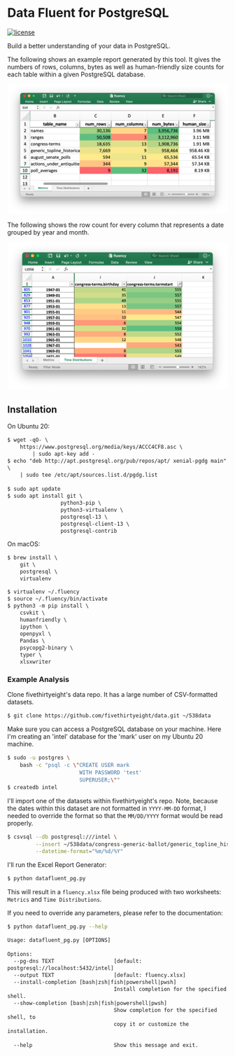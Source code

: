 # Data Fluent for PostgreSQL

[![license](http://img.shields.io/badge/license-MIT-red.svg?style=flat)](http://opensource.org/licenses/MIT)

Build a better understanding of your data in PostgreSQL.

The following shows an example report generated by this tool. It gives the numbers of rows, columns, bytes as well as human-friendly size counts for each table within a given PostgreSQL database.

![The Metrics Report](example.png)

The following shows the row count for every column that represents a date grouped by year and month.

![The Time Distribution Report](example2.png)

## Installation

On Ubuntu 20:

```
$ wget -qO- \
    https://www.postgresql.org/media/keys/ACCC4CF8.asc \
        | sudo apt-key add -
$ echo "deb http://apt.postgresql.org/pub/repos/apt/ xenial-pgdg main" \
    | sudo tee /etc/apt/sources.list.d/pgdg.list

$ sudo apt update
$ sudo apt install git \
                 python3-pip \
                 python3-virtualenv \
                 postgresql-13 \
                 postgresql-client-13 \
                 postgresql-contrib
```

On macOS:

```
$ brew install \
    git \
    postgresql \
    virtualenv
```

```
$ virtualenv ~/.fluency
$ source ~/.fluency/bin/activate
$ python3 -m pip install \
    csvkit \
    humanfriendly \
    ipython \
    openpyxl \
    Pandas \
    psycopg2-binary \
    typer \
    xlsxwriter
```

### Example Analysis

Clone fivethirtyeight's data repo. It has a large number of CSV-formatted datasets.

```bash
$ git clone https://github.com/fivethirtyeight/data.git ~/538data
```

Make sure you can access a PostgreSQL database on your machine. Here I'm creating an 'intel' database for the 'mark' user on my Ubuntu 20 machine.

```bash
$ sudo -u postgres \
    bash -c "psql -c \"CREATE USER mark
                       WITH PASSWORD 'test'
                       SUPERUSER;\""
$ createdb intel
```

I'll import one of the datasets within fivethirtyeight's repo. Note, because the dates within this dataset are not formatted in ```YYYY-MM-DD``` format, I needed to override the format so that the ```MM/DD/YYYY``` format would be read properly.

```bash
$ csvsql --db postgresql:///intel \
         --insert ~/538data/congress-generic-ballot/generic_topline_historical.csv \
         --datetime-format="%m/%d/%Y"
```

I'll run the Excel Report Generator:


```bash
$ python datafluent_pg.py
```

This will result in a ```fluency.xlsx``` file being produced with two worksheets: ```Metrics``` and ```Time Distributions```.

If you need to override any parameters, please refer to the documentation:

```bash
$ python datafluent_pg.py --help
```

```
Usage: datafluent_pg.py [OPTIONS]

Options:
  --pg-dns TEXT                   [default: postgresql://localhost:5432/intel]
  --output TEXT                   [default: fluency.xlsx]
  --install-completion [bash|zsh|fish|powershell|pwsh]
                                  Install completion for the specified shell.
  --show-completion [bash|zsh|fish|powershell|pwsh]
                                  Show completion for the specified shell, to
                                  copy it or customize the installation.

  --help                          Show this message and exit.
```